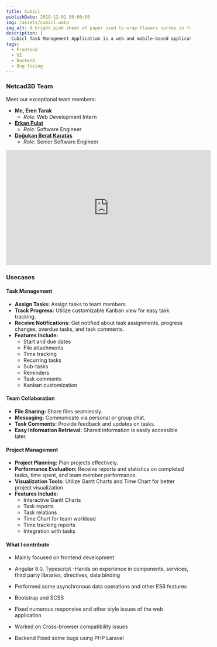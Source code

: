 ```yaml
---
title: Cubicl
publishDate: 2019-12-01 00:00:00
img: /assets/cubicl.webp
img_alt: A bright pink sheet of paper used to wrap flowers curves in front of rich blue background
description: |
  Cubicl Task Management Application is a web and mobile-based application that allows you to manage your work with your team. During my first whirlwind two months as a web developer intern, I dove headfirst into a world of groundbreaking experiences and endless excitement!
tags:
  - Frontend
  - UI 
  - Backend
  - Bug fixing
---
```


### Netcad3D Team

Meet our exceptional team members:
- **Me, Eren Tarak**
  - *Role:* Web Development Intern
- **[Erkan Pulat]()**
  - *Role:* Software Engineer
- **[Doğukan Berat Karataş]()**
  - *Role:* Senior Software Engineer

<iframe width="560" height="315" src="https://www.youtube.com/embed/6z-DYvQK1rc?si=k4jgX1aQ_GVmsAiP" title="YouTube video player" frameborder="0" allow="accelerometer; autoplay; clipboard-write; encrypted-media; gyroscope; picture-in-picture; web-share" allowfullscreen></iframe>

### Usecases

#### Task Management
- **Assign Tasks:** Assign tasks to team members.
- **Track Progress:** Utilize customizable Kanban view for easy task tracking.
- **Receive Notifications:** Get notified about task assignments, progress changes, overdue tasks, and task comments.
- **Features Include:**
  - Start and due dates
  - File attachments
  - Time tracking
  - Recurring tasks
  - Sub-tasks
  - Reminders
  - Task comments
  - Kanban customization

#### Team Collaboration
- **File Sharing:** Share files seamlessly.
- **Messaging:** Communicate via personal or group chat.
- **Task Comments:** Provide feedback and updates on tasks.
- **Easy Information Retrieval:** Shared information is easily accessible later.

#### Project Management
- **Project Planning:** Plan projects effectively.
- **Performance Evaluation:** Receive reports and statistics on completed tasks, time spent, and team member performance.
- **Visualization Tools:** Utilize Gantt Charts and Time Chart for better project visualization.
- **Features Include:**
  - Interactive Gantt Charts
  - Task reports
  - Task relations
  - Time Chart for team workload
  - Time tracking reports
  - Integration with tasks

#### What I contribute

- Mainly focused on frontend development
- Angular 8.0, Typescript
-Hands on experience in components, services, third party libraries, directives, data
binding

- Performed some asynchronous data operations and other ES6 features
- Bootstrap and SCSS
- Fixed numerous responsive and other style issues of the web application
- Worked on Cross-browser compatibility issues
- Backend Fixed some bugs using PHP Laravel